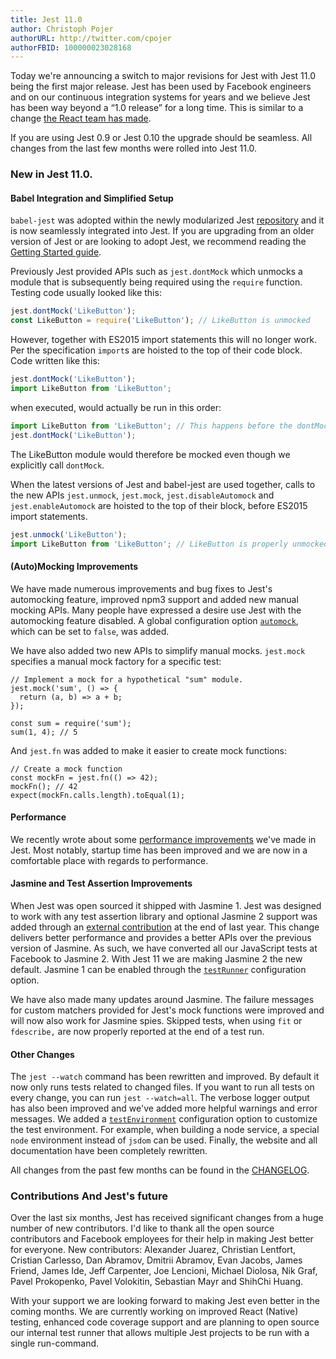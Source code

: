 ```yaml
---
title: Jest 11.0
author: Christoph Pojer
authorURL: http://twitter.com/cpojer
authorFBID: 100000023028168
---
```


Today we're announcing a switch to major revisions for Jest with Jest 11.0 being
the first major release. Jest has been used by Facebook engineers and on our
continuous integration systems for years and we believe Jest has been way beyond
a “1.0 release” for a long time. This is similar to a change
[the React team has made](http://facebook.github.io/react/blog/2016/02/19/new-versioning-scheme.html).

If you are using Jest 0.9 or Jest 0.10 the upgrade should be seamless. All
changes from the last few months were rolled into Jest 11.0.

### New in Jest 11.0.

#### Babel Integration and Simplified Setup

`babel-jest` was adopted within the newly modularized Jest
[repository](https://github.com/facebook/jest/tree/master/packages) and it is
now seamlessly integrated into Jest. If you are upgrading from an older version
of Jest or are looking to adopt Jest, we recommend reading the
[Getting Started guide](http://facebook.github.io/jest/docs/getting-started.html).

<!--truncate-->

Previously Jest provided APIs such as `jest.dontMock` which unmocks a module
that is subsequently being required using the `require` function. Testing code
usually looked like this:

```javascript
jest.dontMock('LikeButton');
const LikeButton = require('LikeButton'); // LikeButton is unmocked
```

However, together with ES2015 import statements this will no longer work. Per
the specification `import`s are hoisted to the top of their code block. Code
written like this:

```javascript
jest.dontMock('LikeButton');
import LikeButton from 'LikeButton';
```

when executed, would actually be run in this order:

```javascript
import LikeButton from 'LikeButton'; // This happens before the dontMock call.
jest.dontMock('LikeButton');
```

The LikeButton module would therefore be mocked even though we explicitly call
`dontMock`.

When the latest versions of Jest and babel-jest are used together, calls to the
new APIs `jest.unmock`, `jest.mock`, `jest.disableAutomock` and
`jest.enableAutomock` are hoisted to the top of their block, before ES2015
import statements.

```javascript
jest.unmock('LikeButton');
import LikeButton from 'LikeButton'; // LikeButton is properly unmocked!
```

#### (Auto)Mocking Improvements

We have made numerous improvements and bug fixes to Jest's automocking feature,
improved npm3 support and added new manual mocking APIs. Many people have
expressed a desire use Jest with the automocking feature disabled. A global
configuration option
[`automock`](http://facebook.github.io/jest/docs/api.html#automock-boolean),
which can be set to `false`, was added.

We have also added two new APIs to simplify manual mocks. `jest.mock` specifies
a manual mock factory for a specific test:

```
// Implement a mock for a hypothetical "sum" module.
jest.mock('sum', () => {
  return (a, b) => a + b;
});

const sum = require('sum');
sum(1, 4); // 5
```

And `jest.fn` was added to make it easier to create mock functions:

```
// Create a mock function
const mockFn = jest.fn(() => 42);
mockFn(); // 42
expect(mockFn.calls.length).toEqual(1);
```

#### Performance

We recently wrote about some
[performance improvements](http://facebook.github.io/jest/blog/2016/03/11/javascript-unit-testing-performance.html)
we've made in Jest. Most notably, startup time has been improved and we are now
in a comfortable place with regards to performance.

#### Jasmine and Test Assertion Improvements

When Jest was open sourced it shipped with Jasmine 1. Jest was designed to work
with any test assertion library and optional Jasmine 2 support was added through
an [external contribution](https://github.com/facebook/jest/pull/330) at the end
of last year. This change delivers better performance and provides a better APIs
over the previous version of Jasmine. As such, we have converted all our
JavaScript tests at Facebook to Jasmine 2. With Jest 11 we are making Jasmine 2
the new default. Jasmine 1 can be enabled through the
[`testRunner`](http://facebook.github.io/jest/docs/api.html#testrunner-string)
configuration option.

We have also made many updates around Jasmine. The failure messages for custom
matchers provided for Jest's mock functions were improved and will now also work
for Jasmine spies. Skipped tests, when using `fit` or `fdescribe,` are now
properly reported at the end of a test run.

#### Other Changes

The `jest --watch` command has been rewritten and improved. By default it now
only runs tests related to changed files. If you want to run all tests on every
change, you can run `jest --watch=all`. The verbose logger output has also been
improved and we've added more helpful warnings and error messages. We added a
[`testEnvironment`](http://facebook.github.io/jest/docs/api.html#testenvironment-string)
configuration option to customize the test environment. For example, when
building a node service, a special `node` environment instead of `jsdom` can be
used. Finally, the website and all documentation have been completely rewritten.

All changes from the past few months can be found in the
[CHANGELOG](https://github.com/facebook/jest/blob/master/CHANGELOG.md).

### Contributions And Jest's future

Over the last six months, Jest has received significant changes from a huge
number of new contributors. I'd like to thank all the open source contributors
and Facebook employees for their help in making Jest better for everyone. New
contributors: Alexander Juarez, Christian Lentfort, Cristian Carlesso, Dan
Abramov, Dmitrii Abramov, Evan Jacobs, James Friend, James Ide, Jeff Carpenter,
Joe Lencioni, Michael Diolosa, Nik Graf, Pavel Prokopenko, Pavel Volokitin,
Sebastian Mayr and ShihChi Huang.

With your support we are looking forward to making Jest even better in the
coming months. We are currently working on improved React (Native) testing,
enhanced code coverage support and are planning to open source our internal test
runner that allows multiple Jest projects to be run with a single run-command.
